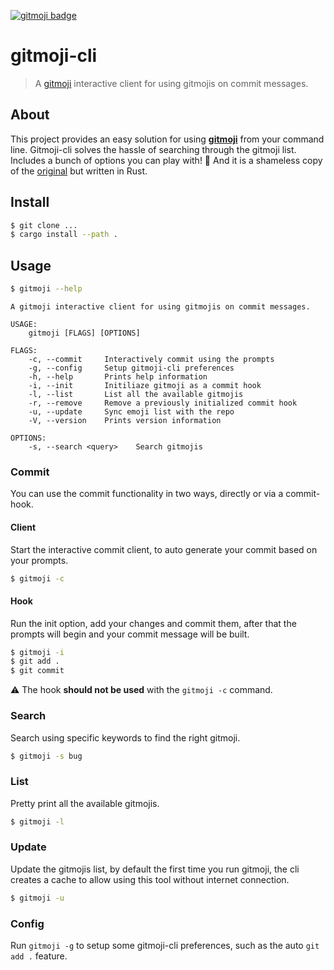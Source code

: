 [![gitmoji badge](https://img.shields.io/badge/gitmoji-%20😜%20😍-FFDD67.svg?style=flat-square)](https://github.com/carloscuesta/gitmoji)

# gitmoji-cli
> A [gitmoji](https://github.com/carloscuesta/gitmoji) interactive client for using gitmojis on commit messages.

## About

This project provides an easy solution for using [**gitmoji**](https://github.com/carloscuesta/gitmoji) from your command line. Gitmoji-cli solves the hassle of searching through the gitmoji list. Includes a bunch of options you can play with! :tada:
And it is a shameless copy of the [original](https://github.com/carloscuesta/gitmoji-cli) but written in Rust.
## Install

```bash
$ git clone ...
$ cargo install --path .
```

## Usage

```bash
$ gitmoji --help
```

```
A gitmoji interactive client for using gitmojis on commit messages.

USAGE:
    gitmoji [FLAGS] [OPTIONS]

FLAGS:
    -c, --commit     Interactively commit using the prompts
    -g, --config     Setup gitmoji-cli preferences
    -h, --help       Prints help information
    -i, --init       Initiliaze gitmoji as a commit hook
    -l, --list       List all the available gitmojis
    -r, --remove     Remove a previously initialized commit hook
    -u, --update     Sync emoji list with the repo
    -V, --version    Prints version information

OPTIONS:
    -s, --search <query>    Search gitmojis
```

### Commit

You can use the commit functionality in two ways, directly or via a commit-hook.

#### Client

Start the interactive commit client, to auto generate your commit based on your prompts.

```bash
$ gitmoji -c
```

#### Hook

Run the init option, add your changes and commit them, after that the prompts will begin and your commit message will be built.

```bash
$ gitmoji -i
$ git add .
$ git commit
```

⚠️ The hook **should not be used** with the `gitmoji -c` command.

### Search

Search using specific keywords to find the right gitmoji.

```bash
$ gitmoji -s bug
```


### List

Pretty print all the available gitmojis.

```bash
$ gitmoji -l
```

### Update

Update the gitmojis list, by default the first time you run gitmoji, the cli creates a cache to allow using this tool without internet connection.

```bash
$ gitmoji -u
```

### Config

Run `gitmoji -g` to setup some gitmoji-cli preferences, such as the auto `git add .` feature.
